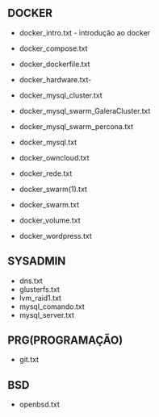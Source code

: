 ## DOCKER
- docker_intro.txt - introdução ao docker
- docker_compose.txt
- docker_dockerfile.txt
- docker_hardware.txt- 

- docker_mysql_cluster.txt
- docker_mysql_swarm_GaleraCluster.txt
- docker_mysql_swarm_percona.txt
- docker_mysql.txt
- docker_owncloud.txt
- docker_rede.txt
- docker_swarm(1).txt
- docker_swarm.txt
- docker_volume.txt
- docker_wordpress.txt

## SYSADMIN
- dns.txt
- glusterfs.txt
- lvm_raid1.txt
- mysql_comando.txt
- mysql_server.txt

## PRG(PROGRAMAÇÃO)
- git.txt

## BSD
- openbsd.txt
